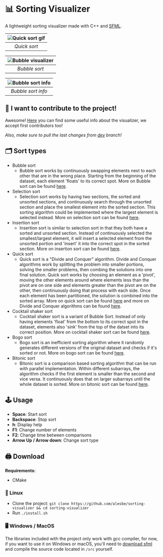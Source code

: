 # 📊 Sorting Visualizer

A lightweight sorting visualizer made with C++ and [SFML](https://www.sfml-dev.org/index.php).

| ![Quick sort gif](https://i.imgur.com/TsWwumg.gif) |
|:--:|
| *Quick sort* |

| ![Bubble visualizer](https://i.imgur.com/086SZ51.png) |
|:--:|
| *Bubble sort* |

| ![Bubble sort info](https://i.imgur.com/P5ypw86.png) |
|:--:|
| *Bubble sort info* |

## 📖 I want to contribute to the project!
Awesome! [Here](https://github.com/alesbe/sorting-visualizer/wiki) you can find some useful info about the visualizer, we accept first contributors too!

*Also, make sure to pull the last changes from [dev](https://github.com/alesbe/sorting-visualizer/tree/dev) branch!*

## 🗂️ Sort types
- Bubble sort
  - Bubble sort works by continuously swapping elements next to each other that are in the wrong place. Starting from the beginning of the dataset, each element 'floats' to its correct spot. More on Bubble sort can be found [here](https://www.geeksforgeeks.org/bubble-sort/).
- Selection sort
  - Selection sort works by having two sections, the sorted and unsorted sections, and continuously search through the unsorted section and place the smallest element into the sorted section. This sorting algorithm could be implemented where the largest element is selected instead. More on selection sort can be found [here](https://www.geeksforgeeks.org/selection-sort/).
- Insertion sort
  - Insertion sort is similar to selection sort in that they both have a sorted and unsorted section. Instead of continuously selected the smallest/largest element, it will insert a selected element from the unsorted portion and 'insert' it into the correct spot in the sorted section. More on insertion sort can be found [here](https://www.geeksforgeeks.org/insertion-sort/).
- Quick sort
  - Quick sort is a "Divide and Conquer" algorithm. Divide and Conquer algorithms work by splitting the problem into smaller portions, solving the smaller problems, then combing the solutions into one final solution. Quick sort works by choosing an element as a 'pivot', moving the other elements around where elements less than the pivot are on one side and elements greater than the pivot are on the other, then continuously doing that process with each side. Once each element has been partitioned, the solution is combined into the sorted array. More on quick sort can be found [here](https://www.geeksforgeeks.org/quick-sort/) and more on Divide and Conquer algorithms can be found [here](https://www.geeksforgeeks.org/introduction-to-divide-and-conquer-algorithm-data-structure-and-algorithm-tutorials/).
- Cocktail shaker sort
  - Cocktail shaker sort is a variant of Bubble Sort. Instead of only having elements 'float' from the bottom to its correct spot in the dataset, elements also 'sink' from the top of the datset into its correct position. More on cocktail shaker sort can be found [here](https://www.geeksforgeeks.org/cocktail-sort/).
- Bogo sort
  - Bogo sort is an inefficient sorting algorithm where it randomly generates different versions of the original dataset and checks if it's sorted or not. More on bogo sort can be found [here](https://www.geeksforgeeks.org/bogosort-permutation-sort/).
- Bitonic sort
  - Bitonic sort is a comparison based sorting algorithm that can be run with parallel implementation. Within different subarrays, the algorithm checks if the first element is smaller than the second and vice versa. It continuously does that on larger subarrays until the whole dataset is sorted. More on bitonic sort can be found [here](https://www.geeksforgeeks.org/bitonic-sort/).

## 🕹️ Usage
- **Space**: Start sort <br>
- **Backspace**: Stop sort <br>
- **h**: Display help <br>
- **F1**: Change number of elements <br>
- **F2**: Change time between comparisons <br>
- **Arrow Up / Arrow down**: Change sort type <br>

## 🖨️ Download
**Requirements:**
- CMake

### 🐧 Linux
- Clone the project: `git clone https://github.com/alesbe/sorting-visualizer && cd sorting-visualizer`
- Run `./install.sh`

### 🖥️ Windows / MacOS
The libraries included with the project only work with gcc compiler, for now, if you want to use it on Windows or macOS, you'll need to [download sfml](https://www.sfml-dev.org/download/sfml/2.5.1/) and compile the source code located in `/src` yourself.
